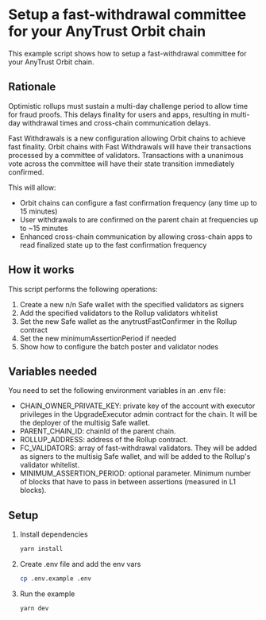 # Setup a fast-withdrawal committee for your AnyTrust Orbit chain

This example script shows how to setup a fast-withdrawal committee for your AnyTrust Orbit chain.

## Rationale

Optimistic rollups must sustain a multi-day challenge period to allow time for fraud proofs. This delays finality for users and apps, resulting in multi-day withdrawal times and cross-chain communication delays.

Fast Withdrawals is a new configuration allowing Orbit chains to achieve fast finality. Orbit chains with Fast Withdrawals will have their transactions processed by a committee of validators. Transactions with a unanimous vote across the committee will have their state transition immediately confirmed.

This will allow:

- Orbit chains can configure a fast confirmation frequency (any time up to 15 minutes)
- User withdrawals to are confirmed on the parent chain at frequencies up to ~15 minutes
- Enhanced cross-chain communication by allowing cross-chain apps to read finalized state up to the fast confirmation frequency

## How it works

This script performs the following operations:

1. Create a new n/n Safe wallet with the specified validators as signers
2. Add the specified validators to the Rollup validators whitelist
3. Set the new Safe wallet as the anytrustFastConfirmer in the Rollup contract
4. Set the new minimumAssertionPeriod if needed
5. Show how to configure the batch poster and validator nodes

## Variables needed

You need to set the following environment variables in an .env file:

- CHAIN_OWNER_PRIVATE_KEY: private key of the account with executor privileges in the UpgradeExecutor admin contract for the chain. It will be the deployer of the multisig Safe wallet.
- PARENT_CHAIN_ID: chainId of the parent chain.
- ROLLUP_ADDRESS: address of the Rollup contract.
- FC_VALIDATORS: array of fast-withdrawal validators. They will be added as signers to the multisig Safe wallet, and will be added to the Rollup's validator whitelist.
- MINIMUM_ASSERTION_PERIOD: optional parameter. Minimum number of blocks that have to pass in between assertions (measured in L1 blocks).

## Setup

1. Install dependencies

   ```bash
   yarn install
   ```

2. Create .env file and add the env vars

   ```bash
   cp .env.example .env
   ```

3. Run the example
   ```bash
   yarn dev
   ```
